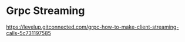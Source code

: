 # Grpc Streaming

https://levelup.gitconnected.com/grpc-how-to-make-client-streaming-calls-5c731197585